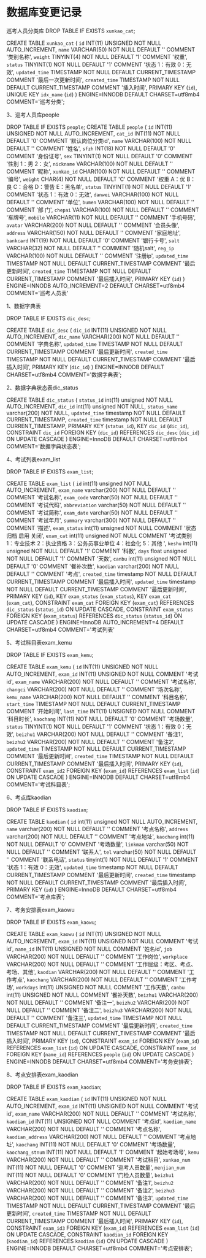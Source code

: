 数据库变更记录
=============
巡考人员分类库
DROP TABLE IF EXISTS `xunkao_cat`;

CREATE TABLE `xunkao_cat` (
  `id` INT(11) UNSIGNED NOT NULL AUTO_INCREMENT,
  `name` VARCHAR(50) NOT NULL DEFAULT '' COMMENT '类别名称',
  `weight` TINYINT(4) NOT NULL DEFAULT '1' COMMENT '权重',
  `status` TINYINT(1) NOT NULL DEFAULT '1' COMMENT '状态 1：有效 0：无效',
  `updated_time` TIMESTAMP NOT NULL DEFAULT CURRENT_TIMESTAMP COMMENT '最后一次更新时间',
  `created_time` TIMESTAMP NOT NULL DEFAULT CURRENT_TIMESTAMP COMMENT '插入时间',
  PRIMARY KEY (`id`),
  UNIQUE KEY `idx_name` (`id`)
) ENGINE=INNODB DEFAULT CHARSET=utf8mb4 COMMENT='巡考分类';

3、巡考人员库people

DROP TABLE IF EXISTS `people`;
CREATE TABLE `people` (
  `id` INT(11) UNSIGNED NOT NULL AUTO_INCREMENT,
  `cat_id` INT(11) NOT NULL DEFAULT '0' COMMENT '默认岗位分类id',
  `name` VARCHAR(100) NOT NULL DEFAULT '' COMMENT '姓名',
  `sfzh` INT(18) NOT NULL DEFAULT '0' COMMENT '身份证号',
  `sex` TINYINT(1) NOT NULL DEFAULT '0' COMMENT '性别 1：男 2：女',
  `nickname` VARCHAR(100) NOT NULL DEFAULT '' COMMENT '昵称',
  `xunkao_id` CHAR(100) NOT NULL DEFAULT '' COMMENT '编号',
  `weight` CHAR(4) NOT NULL DEFAULT 'C' COMMENT '权重 A：优 B：良 C：合格 D：警告 E：黑名单',
  `status` TINYINT(1) NOT NULL DEFAULT '1' COMMENT '状态 1：有效 0：无效',
  `danwei` VARCHAR(100) NOT NULL DEFAULT '' COMMENT '单位',
  `bumen` VARCHAR(100) NOT NULL DEFAULT '' COMMENT '部 门',
  `chepai` VARCHAR(100) NOT NULL DEFAULT '' COMMENT '车牌号',
  `mobile` VARCHAR(11) NOT NULL DEFAULT '' COMMENT '手机号码',
  `avatar` VARCHAR(200) NOT NULL DEFAULT '' COMMENT '会员头像',
  `address` VARCHAR(150) NOT NULL DEFAULT '' COMMENT '家庭地址',
  `bankcard` INT(19) NOT NULL DEFAULT '0' COMMENT '银行卡号',
  `salt` VARCHAR(32) NOT NULL DEFAULT '' COMMENT '随机salt',
  `reg_ip` VARCHAR(100) NOT NULL DEFAULT '' COMMENT '注册ip',
  `updated_time` TIMESTAMP NOT NULL DEFAULT CURRENT_TIMESTAMP COMMENT '最后更新时间',
  `created_time` TIMESTAMP NOT NULL DEFAULT CURRENT_TIMESTAMP COMMENT '最后插入时间',
  PRIMARY KEY (`id`)
) ENGINE=INNODB AUTO_INCREMENT=2 DEFAULT CHARSET=utf8mb4 COMMENT='巡考人员表'

1、数据字典表

DROP TABLE IF EXISTS `dic_desc`;

CREATE TABLE `dic_desc` (
  `dic_id` INT(11) UNSIGNED NOT NULL AUTO_INCREMENT,
  `dic_name` VARCHAR(200) NOT NULL DEFAULT '' COMMENT '字典名称',
  `updated_time` TIMESTAMP NOT NULL DEFAULT CURRENT_TIMESTAMP COMMENT '最后更新时间',
  `created_time` TIMESTAMP NOT NULL DEFAULT CURRENT_TIMESTAMP COMMENT '最后插入时间',
  PRIMARY KEY (`dic_id`)
) ENGINE=INNODB DEFAULT CHARSET=utf8mb4 COMMENT='数据字典表';


2、数据字典状态表dic_status

CREATE TABLE `dic_status` (
  `status_id` int(11) unsigned NOT NULL AUTO_INCREMENT,
  `dic_id` int(11) unsigned NOT NULL,
  `status_name` varchar(200) NOT NULL,
  `updated_time` timestamp NOT NULL DEFAULT CURRENT_TIMESTAMP,
  `created_time` timestamp NOT NULL DEFAULT CURRENT_TIMESTAMP,
  PRIMARY KEY (`status_id`),
  KEY `dic_id` (`dic_id`),
  CONSTRAINT `dic_id` FOREIGN KEY (`dic_id`) REFERENCES `dic_desc` (`dic_id`) ON UPDATE CASCADE
) ENGINE=InnoDB DEFAULT CHARSET=utf8mb4 COMMENT='数据字典状态表';

4、考试列表exam_list

DROP TABLE IF EXISTS `exam_list`;

CREATE TABLE `exam_list` (
  `id` int(11) unsigned NOT NULL AUTO_INCREMENT,
  `exam_name` varchar(200) NOT NULL DEFAULT '' COMMENT '考试名称',
  `exam_code` varchar(50) NOT NULL DEFAULT '' COMMENT '考试代码',
  `abbreviation` varchar(50) NOT NULL DEFAULT '' COMMENT '考试简称',
  `exam_date` varchar(50) NOT NULL DEFAULT '' COMMENT '考试年月',
  `summary` varchar(300) NOT NULL DEFAULT '' COMMENT '描述',
  `exam_status` int(11) unsigned NOT NULL COMMENT '状态 归档  启用  关闭',
  `exam_cat` int(11) unsigned NOT NULL COMMENT '考试类别 1：专业技术 2：执业资格 3：公务员事业单位 4：社会化 5：其他 ',
  `keshu` int(11) unsigned NOT NULL DEFAULT '1' COMMENT '科数',
  `days` float unsigned NOT NULL DEFAULT '1' COMMENT '天数',
  `canbu` int(11) unsigned NOT NULL DEFAULT '0' COMMENT '餐补次数',
  `kaodian` varchar(200) NOT NULL DEFAULT '' COMMENT '考点',
  `created_time` timestamp NOT NULL DEFAULT CURRENT_TIMESTAMP COMMENT '最后插入时间',
  `updated_time` timestamp NOT NULL DEFAULT CURRENT_TIMESTAMP COMMENT '最后更新时间',
  PRIMARY KEY (`id`),
  KEY `exam_status` (`exam_status`),
  KEY `exam_cat` (`exam_cat`),
  CONSTRAINT `exam_cat` FOREIGN KEY (`exam_cat`) REFERENCES `dic_status` (`status_id`) ON UPDATE CASCADE,
  CONSTRAINT `exam_status` FOREIGN KEY (`exam_status`) REFERENCES `dic_status` (`status_id`) ON UPDATE CASCADE
) ENGINE=InnoDB AUTO_INCREMENT=4 DEFAULT CHARSET=utf8mb4 COMMENT='考试列表'


5、考试科目表exam_kemu

DROP TABLE IF EXISTS `exam_kemu`;

CREATE TABLE `exam_kemu` (
  `id` INT(11) UNSIGNED NOT NULL AUTO_INCREMENT,
  `exam_id` INT(11) UNSIGNED NOT NULL  COMMENT '考试id',
  `exam_name` VARCHAR(200) NOT NULL DEFAULT ''  COMMENT '考试名称',
  `changci` VARCHAR(200) NOT NULL DEFAULT '' COMMENT '场次名称',
  `kemu_name` VARCHAR(200) NOT NULL DEFAULT '' COMMENT '科目名称',
  `start_time` TIMESTAMP NOT NULL DEFAULT CURRENT_TIMESTAMP COMMENT '开始时间',
  `last_time` INT(11)  UNSIGNED NOT NULL COMMENT '科目时长',
  `kaochang` INT(11) NOT NULL DEFAULT '0' COMMENT '考场数量',
  `status` TINYINT(1) NOT NULL DEFAULT '1' COMMENT '状态 1：有效 0：无效',
  `beizhu1` VARCHAR(200) NOT NULL DEFAULT ''  COMMENT '备注1',
  `beizhu2` VARCHAR(200) NOT NULL DEFAULT ''  COMMENT '备注2',
  `updated_time` TIMESTAMP NOT NULL DEFAULT CURRENT_TIMESTAMP COMMENT '最后更新时间',
  `created_time` TIMESTAMP NOT NULL DEFAULT CURRENT_TIMESTAMP COMMENT '最后插入时间',
  PRIMARY KEY (`id`),
  CONSTRAINT `exam_id2` FOREIGN KEY (`exam_id`) REFERENCES `exam_list` (`id`) ON UPDATE CASCADE
) ENGINE=INNODB DEFAULT CHARSET=utf8mb4 COMMENT='考试科目表';



6、考点库kaodian

DROP TABLE IF EXISTS `kaodian`;

CREATE TABLE `kaodian` (
  `id` int(11) unsigned NOT NULL AUTO_INCREMENT,
  `name` varchar(200) NOT NULL DEFAULT '' COMMENT '考点名称',
  `address` varchar(200) NOT NULL DEFAULT '' COMMENT '考点地址',
  `kaochang` int(11) NOT NULL DEFAULT '0' COMMENT '考场数量',
  `linkman` varchar(50) NOT NULL DEFAULT '' COMMENT '联系人',
  `tel` varchar(50) NOT NULL DEFAULT '' COMMENT '联系电话',
  `status` tinyint(1) NOT NULL DEFAULT '1' COMMENT '状态 1：有效 0：无效',
  `updated_time` timestamp NOT NULL DEFAULT CURRENT_TIMESTAMP COMMENT '最后更新时间',
  `created_time` timestamp NOT NULL DEFAULT CURRENT_TIMESTAMP COMMENT '最后插入时间',
  PRIMARY KEY (`id`)
) ENGINE=InnoDB DEFAULT CHARSET=utf8mb4 COMMENT='考点库表';


7、考务安排表exam_kaowu

DROP TABLE IF EXISTS `exam_kaowu`;

CREATE TABLE `exam_kaowu` (
  `id` INT(11) UNSIGNED NOT NULL AUTO_INCREMENT,
  `exam_id` INT(11) UNSIGNED NOT NULL  COMMENT '考试id',
  `name_id` INT(11) UNSIGNED NOT NULL  COMMENT '姓名id',
  `job` VARCHAR(200) NOT NULL DEFAULT ''  COMMENT '工作岗位',
  `workplace` VARCHAR(200) NOT NULL DEFAULT ''  COMMENT '工作层级：考区、考点、考场、其他',
  `kaodian` VARCHAR(200) NOT NULL DEFAULT '' COMMENT '工作考点',
  `kaochang` VARCHAR(200) NOT NULL DEFAULT '' COMMENT '工作考场',
  `workdays` int(11)  UNSIGNED NOT NULL COMMENT '工作天数',
  `canbu` int(11)  UNSIGNED NOT NULL COMMENT '餐补天数',
  `beizhu1` VARCHAR(200) NOT NULL DEFAULT '' COMMENT '备注一',
  `beizhu2` VARCHAR(200) NOT NULL DEFAULT '' COMMENT '备注二',
  `beizhu3` VARCHAR(200) NOT NULL DEFAULT '' COMMENT '备注三',
  `updated_time` TIMESTAMP NOT NULL DEFAULT CURRENT_TIMESTAMP COMMENT '最后更新时间',
  `created_time` TIMESTAMP NOT NULL DEFAULT CURRENT_TIMESTAMP COMMENT '最后插入时间',
  PRIMARY KEY (`id`),
  CONSTRAINT `exam_id` FOREIGN KEY (`exam_id`) REFERENCES `exam_list` (`id`) ON UPDATE CASCADE,
  CONSTRAINT `name_id` FOREIGN KEY (`name_id`) REFERENCES `people` (`id`) ON UPDATE CASCADE
) ENGINE=INNODB DEFAULT CHARSET=utf8mb4 COMMENT='考务安排表';

8、考点安排表exam_kaodian

DROP TABLE IF EXISTS `exam_kaodian`;

CREATE TABLE `exam_kaodian` (
  `id` INT(11) UNSIGNED NOT NULL AUTO_INCREMENT,
  `exam_id` INT(11) UNSIGNED NOT NULL  COMMENT '考试id',
  `exam_name` VARCHAR(200) NOT NULL DEFAULT ''  COMMENT '考试名称',
  `kaodian_id` INT(11) UNSIGNED NOT NULL  COMMENT '考点id',
  `kaodian_name` VARCHAR(200) NOT NULL DEFAULT ''  COMMENT '考点名称',
  `kaodian_address` VARCHAR(200) NOT NULL DEFAULT ''  COMMENT '考点地址',
  `kaochang` INT(11) NOT NULL DEFAULT '0' COMMENT '考场数量',
  `kaochang_stnum` INT(11) NOT NULL DEFAULT '1' COMMENT '起始考场号',
  `kemu` VARCHAR(200) NOT NULL DEFAULT ''  COMMENT '考试科目',
  `xunkao_num` INT(11) NOT NULL DEFAULT '0' COMMENT '巡考人员数量',
  `menjian_num` INT(11) NOT NULL DEFAULT '0' COMMENT '门检人员数量',
  `beizhu1` VARCHAR(200) NOT NULL DEFAULT ''  COMMENT '备注1',
  `beizhu2` VARCHAR(200) NOT NULL DEFAULT ''  COMMENT '备注2',
  `beizhu3` VARCHAR(200) NOT NULL DEFAULT ''  COMMENT '备注3',
  `updated_time` TIMESTAMP NOT NULL DEFAULT CURRENT_TIMESTAMP COMMENT '最后更新时间',
  `created_time` TIMESTAMP NOT NULL DEFAULT CURRENT_TIMESTAMP COMMENT '最后插入时间',
  PRIMARY KEY (`id`),
  CONSTRAINT `exam_id3` FOREIGN KEY (`exam_id`) REFERENCES `exam_list` (`id`) ON UPDATE CASCADE,
  CONSTRAINT `kaodian_id` FOREIGN KEY (`kaodian_id`) REFERENCES `kaodian` (`id`) ON UPDATE CASCADE
) ENGINE=INNODB DEFAULT CHARSET=utf8mb4 COMMENT='考点安排表';
